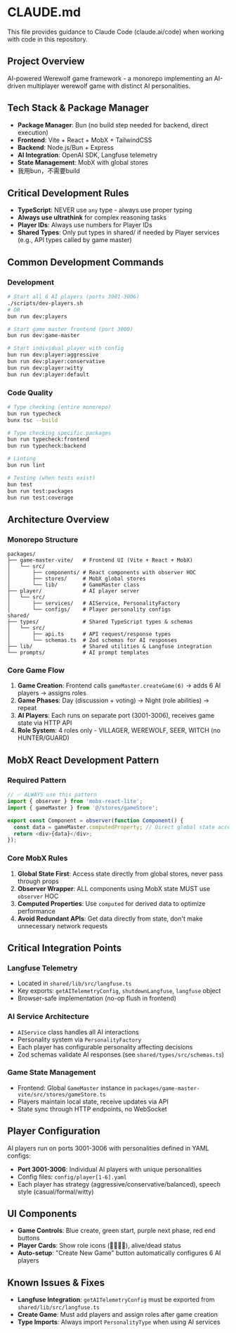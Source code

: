 # CLAUDE.md

This file provides guidance to Claude Code (claude.ai/code) when working with code in this repository.

## Project Overview
AI-powered Werewolf game framework - a monorepo implementing an AI-driven multiplayer werewolf game with distinct AI personalities.

## Tech Stack & Package Manager
- **Package Manager**: Bun (no build step needed for backend, direct execution)
- **Frontend**: Vite + React + MobX + TailwindCSS
- **Backend**: Node.js/Bun + Express
- **AI Integration**: OpenAI SDK, Langfuse telemetry
- **State Management**: MobX with global stores
- 我用bun，不需要build

## Critical Development Rules
- **TypeScript**: NEVER use `any` type - always use proper typing
- **Always use ultrathink** for complex reasoning tasks
- **Player IDs**: Always use numbers for Player IDs
- **Shared Types**: Only put types in shared/ if needed by Player services (e.g., API types called by game master)

## Common Development Commands

### Development
```bash
# Start all 6 AI players (ports 3001-3006)
./scripts/dev-players.sh
# OR
bun run dev:players

# Start game master frontend (port 3000)
bun run dev:game-master

# Start individual player with config
bun run dev:player:aggressive
bun run dev:player:conservative
bun run dev:player:witty
bun run dev:player:default
```

### Code Quality
```bash
# Type checking (entire monorepo)
bun run typecheck
bunx tsc --build

# Type checking specific packages
bun run typecheck:frontend
bun run typecheck:backend

# Linting
bun run lint

# Testing (when tests exist)
bun test
bun run test:packages
bun run test:coverage
```

## Architecture Overview

### Monorepo Structure
```
packages/
├── game-master-vite/   # Frontend UI (Vite + React + MobX)
│   └── src/
│       ├── components/ # React components with observer HOC
│       ├── stores/     # MobX global stores
│       └── lib/        # GameMaster class
├── player/             # AI player server
│   └── src/
│       ├── services/   # AIService, PersonalityFactory
│       └── configs/    # Player personality configs
shared/
├── types/              # Shared TypeScript types & schemas
│   └── src/
│       ├── api.ts      # API request/response types
│       └── schemas.ts  # Zod schemas for AI responses
├── lib/                # Shared utilities & Langfuse integration
└── prompts/            # AI prompt templates
```

### Core Game Flow
1. **Game Creation**: Frontend calls `gameMaster.createGame(6)` → adds 6 AI players → assigns roles
2. **Game Phases**: Day (discussion + voting) → Night (role abilities) → repeat
3. **AI Players**: Each runs on separate port (3001-3006), receives game state via HTTP API
4. **Role System**: 4 roles only - VILLAGER, WEREWOLF, SEER, WITCH (no HUNTER/GUARD)

## MobX React Development Pattern

### Required Pattern
```typescript
// ✅ ALWAYS use this pattern
import { observer } from 'mobx-react-lite';
import { gameMaster } from '@/stores/gameStore';

export const Component = observer(function Component() {
  const data = gameMaster.computedProperty; // Direct global state access
  return <div>{data}</div>;
});
```

### Core MobX Rules
1. **Global State First**: Access state directly from global stores, never pass through props
2. **Observer Wrapper**: ALL components using MobX state MUST use `observer` HOC
3. **Computed Properties**: Use `computed` for derived data to optimize performance
4. **Avoid Redundant APIs**: Get data directly from state, don't make unnecessary network requests

## Critical Integration Points

### Langfuse Telemetry
- Located in `shared/lib/src/langfuse.ts`
- Key exports: `getAITelemetryConfig`, `shutdownLangfuse`, `langfuse` object
- Browser-safe implementation (no-op flush in frontend)

### AI Service Architecture
- `AIService` class handles all AI interactions
- Personality system via `PersonalityFactory`
- Each player has configurable personality affecting decisions
- Zod schemas validate AI responses (see `shared/types/src/schemas.ts`)

### Game State Management
- Frontend: Global `GameMaster` instance in `packages/game-master-vite/src/stores/gameStore.ts`
- Players maintain local state, receive updates via API
- State sync through HTTP endpoints, no WebSocket

## Player Configuration
AI players run on ports 3001-3006 with personalities defined in YAML configs:
- **Port 3001-3006**: Individual AI players with unique personalities
- Config files: `config/player[1-6].yaml`
- Each player has strategy (aggressive/conservative/balanced), speech style (casual/formal/witty)

## UI Components
- **Game Controls**: Blue create, green start, purple next phase, red end buttons
- **Player Cards**: Show role icons (🐺🔮🧪👤), alive/dead status
- **Auto-setup**: "Create New Game" button automatically configures 6 AI players

## Known Issues & Fixes
- **Langfuse Integration**: `getAITelemetryConfig` must be exported from `shared/lib/src/langfuse.ts`
- **Create Game**: Must add players and assign roles after game creation
- **Type Imports**: Always import `PersonalityType` when using AI services